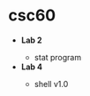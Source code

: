 # csc60
<ul>
  <li><strong>Lab 2</strong></li>
    <ul>
      <li>stat program</li>
    </ul>
  <li><strong>Lab 4</strong></li>
    <ul>
      <li>shell v1.0</li>
    </ul>
</ul>
